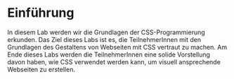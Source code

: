 # Einführung

In diesem Lab werden wir die Grundlagen der CSS-Programmierung erkunden. Das Ziel dieses Labs ist es, die TeilnehmerInnen mit den Grundlagen des Gestaltens von Webseiten mit CSS vertraut zu machen. Am Ende dieses Labs werden die TeilnehmerInnen eine solide Vorstellung davon haben, wie CSS verwendet werden kann, um visuell ansprechende Webseiten zu erstellen.
